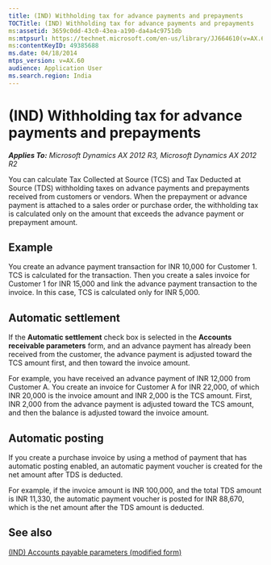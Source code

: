 ```yaml
---
title: (IND) Withholding tax for advance payments and prepayments
TOCTitle: (IND) Withholding tax for advance payments and prepayments
ms:assetid: 3659c0dd-43c0-43ea-a190-da4a4c9751db
ms:mtpsurl: https://technet.microsoft.com/en-us/library/JJ664610(v=AX.60)
ms:contentKeyID: 49385688
ms.date: 04/18/2014
mtps_version: v=AX.60
audience: Application User
ms.search.region: India
---
```


# (IND) Withholding tax for advance payments and prepayments 


_**Applies To:** Microsoft Dynamics AX 2012 R3, Microsoft Dynamics AX 2012 R2_

You can calculate Tax Collected at Source (TCS) and Tax Deducted at Source (TDS) withholding taxes on advance payments and prepayments received from customers or vendors. When the prepayment or advance payment is attached to a sales order or purchase order, the withholding tax is calculated only on the amount that exceeds the advance payment or prepayment amount.

## Example

You create an advance payment transaction for INR 10,000 for Customer 1. TCS is calculated for the transaction. Then you create a sales invoice for Customer 1 for INR 15,000 and link the advance payment transaction to the invoice. In this case, TCS is calculated only for INR 5,000.

## Automatic settlement

If the **Automatic settlement** check box is selected in the **Accounts receivable parameters** form, and an advance payment has already been received from the customer, the advance payment is adjusted toward the TCS amount first, and then toward the invoice amount.

For example, you have received an advance payment of INR 12,000 from Customer A. You create an invoice for Customer A for INR 22,000, of which INR 20,000 is the invoice amount and INR 2,000 is the TCS amount. First, INR 2,000 from the advance payment is adjusted toward the TCS amount, and then the balance is adjusted toward the invoice amount.

## Automatic posting

If you create a purchase invoice by using a method of payment that has automatic posting enabled, an automatic payment voucher is created for the net amount after TDS is deducted.

For example, if the invoice amount is INR 100,000, and the total TDS amount is INR 11,330, the automatic payment voucher is posted for INR 88,670, which is the net amount after the TDS amount is deducted.

## See also

[(IND) Accounts payable parameters (modified form)](https://technet.microsoft.com/en-us/library/jj664793\(v=ax.60\))

  


